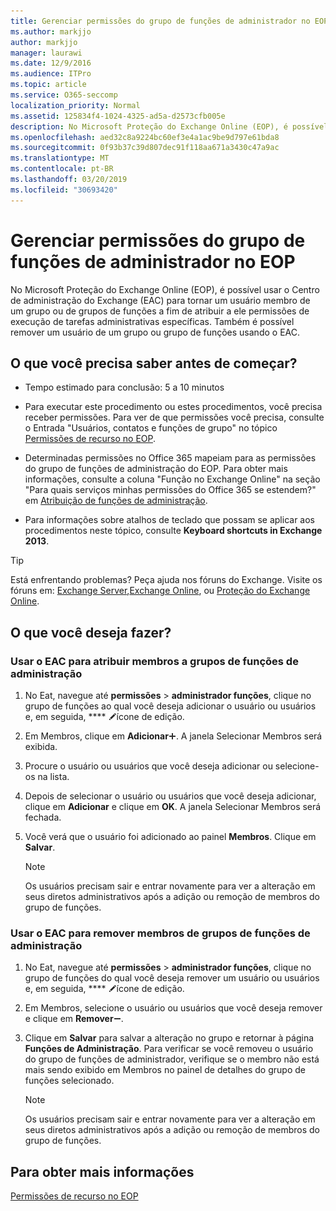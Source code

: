 ```yaml
---
title: Gerenciar permissões do grupo de funções de administrador no EOP
ms.author: markjjo
author: markjjo
manager: laurawi
ms.date: 12/9/2016
ms.audience: ITPro
ms.topic: article
ms.service: O365-seccomp
localization_priority: Normal
ms.assetid: 125834f4-1024-4325-ad5a-d2573cfb005e
description: No Microsoft Proteção do Exchange Online (EOP), é possível usar o Centro de administração do Exchange (EAC) para tornar um usuário membro de um grupo ou de grupos de funções a fim de atribuir a ele permissões de execução de tarefas administrativas específicas. Também é possível remover um usuário de um grupo ou grupo de funções usando o EAC.
ms.openlocfilehash: aed32c8a9224bc60ef3e4a1ac9be9d797e61bda8
ms.sourcegitcommit: 0f93b37c39d807dec91f118aa671a3430c47a9ac
ms.translationtype: MT
ms.contentlocale: pt-BR
ms.lasthandoff: 03/20/2019
ms.locfileid: "30693420"
---
```

# <a name="manage-admin-role-group-permissions-in-eop"></a>Gerenciar permissões do grupo de funções de administrador no EOP
  
No Microsoft Proteção do Exchange Online (EOP), é possível usar o Centro de administração do Exchange (EAC) para tornar um usuário membro de um grupo ou de grupos de funções a fim de atribuir a ele permissões de execução de tarefas administrativas específicas. Também é possível remover um usuário de um grupo ou grupo de funções usando o EAC.
  
## <a name="what-do-you-need-to-know-before-you-begin"></a>O que você precisa saber antes de começar?

- Tempo estimado para conclusão: 5 a 10 minutos
    
- Para executar este procedimento ou estes procedimentos, você precisa receber permissões. Para ver de que permissões você precisa, consulte o Entrada "Usuários, contatos e funções de grupo" no tópico [Permissões de recurso no EOP](feature-permissions-in-eop.md). 
    
- Determinadas permissões no Office 365 mapeiam para as permissões do grupo de funções de administração do EOP. Para obter mais informações, consulte a coluna "Função no Exchange Online" na seção "Para quais serviços minhas permissões do Office 365 se estendem?" em [Atribuição de funções de administração](https://go.microsoft.com/fwlink/p/?LinkId=286708).
    
- Para informações sobre atalhos de teclado que possam se aplicar aos procedimentos neste tópico, consulte **Keyboard shortcuts in Exchange 2013**.
    
> [!TIP]
> Está enfrentando problemas? Peça ajuda nos fóruns do Exchange. Visite os fóruns em: [Exchange Server](https://go.microsoft.com/fwlink/p/?linkId=60612),[Exchange Online](https://go.microsoft.com/fwlink/p/?linkId=267542), ou [Proteção do Exchange Online](https://go.microsoft.com/fwlink/p/?linkId=285351). 
  
## <a name="what-do-you-want-to-do"></a>O que você deseja fazer?

### <a name="use-the-eac-to-assign-members-to-admin-role-groups"></a>Usar o EAC para atribuir membros a grupos de funções de administração

1. No Eat, navegue até **permissões** \> **administrador funções**, clique no grupo de funções ao qual você deseja adicionar o usuário ou usuários e, em seguida, **** ![clique em Editar](../media/ITPro-EAC-EditIcon.gif)ícone de edição.
    
2. Em Membros, clique em **Adicionar**![Ícone Adicionar](../media/ITPro-EAC-AddIcon.gif). A janela Selecionar Membros será exibida.
    
3. Procure o usuário ou usuários que você deseja adicionar ou selecione-os na lista.
    
4. Depois de selecionar o usuário ou usuários que você deseja adicionar, clique em **Adicionar** e clique em **OK**. A janela Selecionar Membros será fechada.
    
5. Você verá que o usuário foi adicionado ao painel **Membros**. Clique em **Salvar**.
    
    > [!NOTE]
    > Os usuários precisam sair e entrar novamente para ver a alteração em seus diretos administrativos após a adição ou remoção de membros do grupo de funções. 
  
### <a name="use-the-eac-to-remove-members-from-admin-role-groups"></a>Usar o EAC para remover membros de grupos de funções de administração

1. No Eat, navegue até **permissões** \> **administrador funções**, clique no grupo de funções do qual você deseja remover um usuário ou usuários e, em seguida, **** ![clique em Editar](../media/ITPro-EAC-EditIcon.gif)ícone de edição.
    
2. Em Membros, selecione o usuário ou usuários que você deseja remover e clique em **Remover**![ícone Remover](../media/ITPro-EAC-RemoveIcon.gif).
    
3. Clique em **Salvar** para salvar a alteração no grupo e retornar à página **Funções de Administração**. Para verificar se você removeu o usuário do grupo de funções de administrador, verifique se o membro não está mais sendo exibido em Membros no painel de detalhes do grupo de funções selecionado. 
    
    > [!NOTE]
    > Os usuários precisam sair e entrar novamente para ver a alteração em seus diretos administrativos após a adição ou remoção de membros do grupo de funções. 
  
## <a name="for-more-information"></a>Para obter mais informações

[Permissões de recurso no EOP](feature-permissions-in-eop.md)
  

